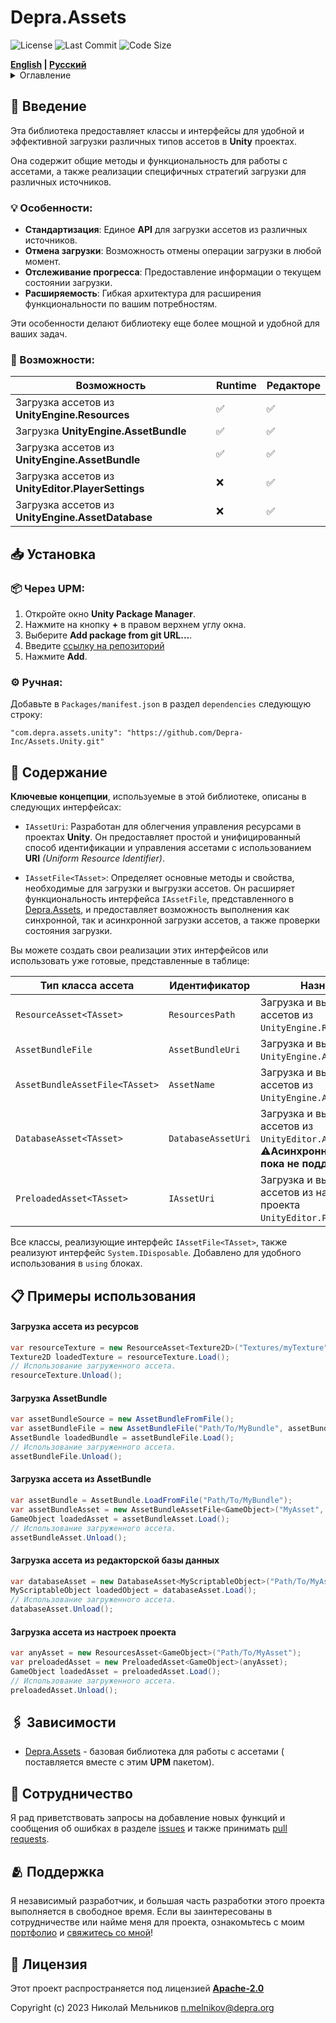 # Depra.Assets

![License](https://img.shields.io/github/license/Depra-Inc/Assets.Unity?style=flat-round)
![Last Commit](https://img.shields.io/github/last-commit/Depra-Inc/Assets.Unity?style=flat-round)
![Code Size](https://img.shields.io/github/languages/code-size/Depra-Inc/Assets.Unity?style=flat-round)

<div>
    <strong><a href="README.md">English</a> | <a href="README.RU.md">Русский</a></strong>
</div>

<details>
<summary>Оглавление</summary>

- [Введение](#-введение)
    - [Особенности](#-особенности)
    - [Возможности](#-возможности)
- [Установка](#-установка)
- [Содержание](#-содержание)
- [Примеры использования](#-примеры-использования)
    - [Загрузка ассета из ресурсов](#загрузка-ассета-из-ресурсов)
    - [Загрузка AssetBundle](#загрузка-assetbundle)
    - [Загрузка ассета из AssetBundle](#загрузка-ассета-из-assetbundle)
    - [Загрузка ассета из редакторской базы данных](#загрузка-ассета-из-редакторской-базы-данных)
    - [Загрузка ассета из настроек проекта](#загрузка-ассета-из-настроек-проекта)
- [Зависимости](#-зависимости)
- [Сотрудничество](#-сотрудничество)
- [Поддержка](#-поддержка)
- [Лицензия](#-лицензия)

</details>

## 🧾 Введение

Эта библиотека предоставляет классы и интерфейсы для удобной и эффективной загрузки различных типов ассетов в **Unity**
проектах.

Она содержит общие методы и функциональность для работы с ассетами, а также реализации специфичных стратегий
загрузки для различных источников.

### 💡 Особенности:

- **Стандартизация**: Единое **API** для загрузки ассетов из различных источников.
- **Отмена загрузки**: Возможность отмены операции загрузки в любой момент.
- **Отслеживание прогресса**: Предоставление информации о текущем состоянии загрузки.
- **Расширяемость**: Гибкая архитектура для расширения функциональности по вашим потребностям.

Эти особенности делают библиотеку еще более мощной и удобной для ваших задач.

### 🦾 Возможности:

| Возможность                                        | Runtime | Редакторе |
|----------------------------------------------------|---------|-----------|
| Загрузка ассетов из **UnityEngine.Resources**      | ✅       | ✅         |
| Загрузка **UnityEngine.AssetBundle**               | ✅       | ✅         |
| Загрузка ассетов из **UnityEngine.AssetBundle**    | ✅       | ✅         |
| Загрузка ассетов из **UnityEditor.PlayerSettings** | ❌       | ✅         |
| Загрузка ассетов из **UnityEngine.AssetDatabase**  | ❌       | ✅         |

## 📥 Установка

### 📦 Через **UPM**:

1. Откройте окно **Unity Package Manager**.
2. Нажмите на кнопку **+** в правом верхнем углу окна.
3. Выберите **Add package from git URL...**.
4. Введите [ссылку на репозиторий](https://github.com/Depra-Inc/Assets.Unity.git)
5. Нажмите **Add**.

### ⚙️ Ручная:

Добавьте в `Packages/manifest.json` в раздел `dependencies` следующую строку:

```
"com.depra.assets.unity": "https://github.com/Depra-Inc/Assets.Unity.git"
```

## 📖 Содержание

**Ключевые концепции**, используемые в этой библиотеке, описаны в следующих интерфейсах:

- `IAssetUri`: Разработан для облегчения управления ресурсами в проектах **Unity**.
  Он предоставляет простой и унифицированный способ идентификации и управления ассетами с использованием **URI**
  *(Uniform Resource Identifier)*.

- `IAssetFile<TAsset>`: Определяет основные методы и свойства, необходимые для загрузки и выгрузки ассетов.
  Он расширяет функциональность интерфейса `IAssetFile`, представленного
  в [Depra.Assets](https://github.com/Depra-Inc/Assets), и предоставляет возможность выполнения как синхронной, так и
  асинхронной загрузки ассетов, а также проверки состояния загрузки.

Вы можете создать свои реализации этих интерфейсов или использовать уже готовые, представленные в таблице:

| Тип класса ассета              | Идентификатор      | Назначение                                                                                                     |
|--------------------------------|--------------------|----------------------------------------------------------------------------------------------------------------|
| `ResourceAsset<TAsset>`        | `ResourcesPath`    | Загрузка и выгрузка ассетов из `UnityEngine.Resources`.                                                        |
| `AssetBundleFile`              | `AssetBundleUri`   | Загрузка и выгрузка `UnityEngine.AssetBundle`.                                                                 |
| `AssetBundleAssetFile<TAsset>` | `AssetName`        | Загрузка и выгрузка ассетов из `UnityEngine.AssetBundle`.                                                      |
| `DatabaseAsset<TAsset>`        | `DatabaseAssetUri` | Загрузка и выгрузка ассетов из `UnityEditor.AssetDatabase`. ⚠️**Асинхронная загрузка пока не поддерживается.** |
| `PreloadedAsset<TAsset>`       | `IAssetUri`        | Загрузка и выгрузка ассетов из настроек проекта `UnityEditor.ProjectSettings`.                                 |

Все классы, реализующие интерфейс `IAssetFile<TAsset>`, также реализуют интерфейс `System.IDisposable`.
Добавлено для удобного использования в `using` блоках.

## 📋 Примеры использования

#### Загрузка ассета из ресурсов

```csharp
var resourceTexture = new ResourceAsset<Texture2D>("Textures/myTexture");
Texture2D loadedTexture = resourceTexture.Load();
// Использование загруженного ассета.
resourceTexture.Unload();
```

#### Загрузка AssetBundle

```csharp
var assetBundleSource = new AssetBundleFromFile();
var assetBundleFile = new AssetBundleFile("Path/To/MyBundle", assetBundleSource);
AssetBundle loadedBundle = assetBundleFile.Load();
// Использование загруженного ассета.
assetBundleFile.Unload();
```

#### Загрузка ассета из AssetBundle

```csharp
var assetBundle = AssetBundle.LoadFromFile("Path/To/MyBundle");
var assetBundleAsset = new AssetBundleAssetFile<GameObject>("MyAsset", assetBundle);
GameObject loadedAsset = assetBundleAsset.Load();
// Использование загруженного ассета.
assetBundleAsset.Unload();
```

#### Загрузка ассета из редакторской базы данных

```csharp
var databaseAsset = new DatabaseAsset<MyScriptableObject>("Path/To/MyAsset");
MyScriptableObject loadedObject = databaseAsset.Load();
// Использование загруженного ассета.
databaseAsset.Unload();
```

#### Загрузка ассета из настроек проекта

```csharp
var anyAsset = new ResourcesAsset<GameObject>("Path/To/MyAsset");
var preloadedAsset = new PreloadedAsset<GameObject>(anyAsset);
GameObject loadedAsset = preloadedAsset.Load();
// Использование загруженного ассета.
preloadedAsset.Unload();
```

## 🖇️ Зависимости

- [Depra.Assets](https://github.com/Depra-Inc/Assets) - базовая библиотека для работы с ассетами (
  поставляется вместе с этим **UPM** пакетом).

## 🤝 Сотрудничество

Я рад приветствовать запросы на добавление новых функций и сообщения об ошибках в
разделе [issues](https://github.com/Depra-Inc/Assets.Unity/issues) и также
принимать [pull requests](https://github.com/Depra-Inc/Assets.Unity/pulls).

## 🫂 Поддержка

Я независимый разработчик, и большая часть разработки этого проекта выполняется в свободное время.
Если вы заинтересованы в сотрудничестве или найме меня для проекта,
ознакомьтесь с моим [портфолио](https://github.com/Depra-Inc)
и [свяжитесь со мной](mailto:g0dzZz1lla@yandex.ru)!

## 🔐 Лицензия

Этот проект распространяется под лицензией
**[Apache-2.0](https://github.com/Depra-Inc/Assets.Unity/blob/main/LICENSE.md)**

Copyright (c) 2023 Николай Мельников
[n.melnikov@depra.org](mailto:n.melnikov@depra.org)